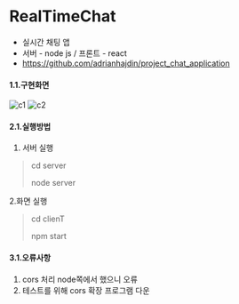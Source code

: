 # RealTimeChat
- 실시간 채팅 앱
- 서버 - node js / 프론트 - react
- https://github.com/adrianhajdin/project_chat_application

#### 1.1.구현화면
![c1](https://user-images.githubusercontent.com/79763173/149439065-af0effc9-0c4c-449c-97dd-99f50a63126f.jpg)
![c2](https://user-images.githubusercontent.com/79763173/149439070-5209f48e-50b7-41a6-8994-5cc7a9bb689c.jpg)

#### 2.1.실행방법
1. 서버 실행
>cd server
>
>node server

2.화면 실행
>cd clienT
>
>npm start

#### 3.1.오류사항
1. cors 처리 node쪽에서 했으니 오류
2. 테스트를 위해 cors 확장 프로그램 다운
